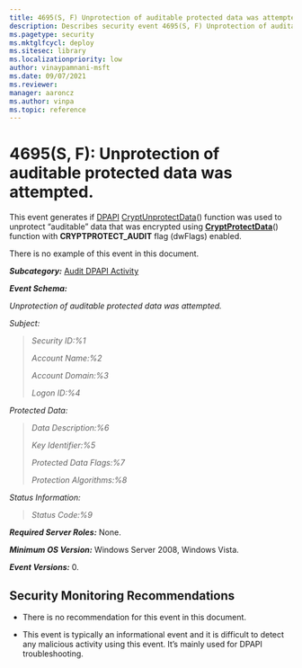 ```yaml
---
title: 4695(S, F) Unprotection of auditable protected data was attempted. 
description: Describes security event 4695(S, F) Unprotection of auditable protected data was attempted.
ms.pagetype: security
ms.mktglfcycl: deploy
ms.sitesec: library
ms.localizationpriority: low
author: vinaypamnani-msft
ms.date: 09/07/2021
ms.reviewer: 
manager: aaroncz
ms.author: vinpa
ms.topic: reference
---
```


# 4695(S, F): Unprotection of auditable protected data was attempted.


This event generates if [DPAPI](/previous-versions/ms995355(v=msdn.10)) [CryptUnprotectData](/windows/win32/api/dpapi/nf-dpapi-cryptunprotectdata)() function was used to unprotect “auditable” data that was encrypted using [**CryptProtectData**](/windows/win32/api/dpapi/nf-dpapi-cryptprotectdata)() function with **CRYPTPROTECT\_AUDIT** flag (dwFlags) enabled.

There is no example of this event in this document.

***Subcategory:***&nbsp;[Audit DPAPI Activity](audit-dpapi-activity.md)

***Event Schema:***

*Unprotection of auditable protected data was attempted.*

*Subject:*

> *Security ID:%1*
>
> *Account Name:%2*
>
> *Account Domain:%3*
>
> *Logon ID:%4*

*Protected Data:*

> *Data Description:%6*
>
> *Key Identifier:%5*
>
> *Protected Data Flags:%7*
>
> *Protection Algorithms:%8*

*Status Information:*

> *Status Code:%9*

***Required Server Roles:*** None.

***Minimum OS Version:*** Windows Server 2008, Windows Vista.

***Event Versions:*** 0.

## Security Monitoring Recommendations

-   There is no recommendation for this event in this document.

-   This event is typically an informational event and it is difficult to detect any malicious activity using this event. It’s mainly used for DPAPI troubleshooting.